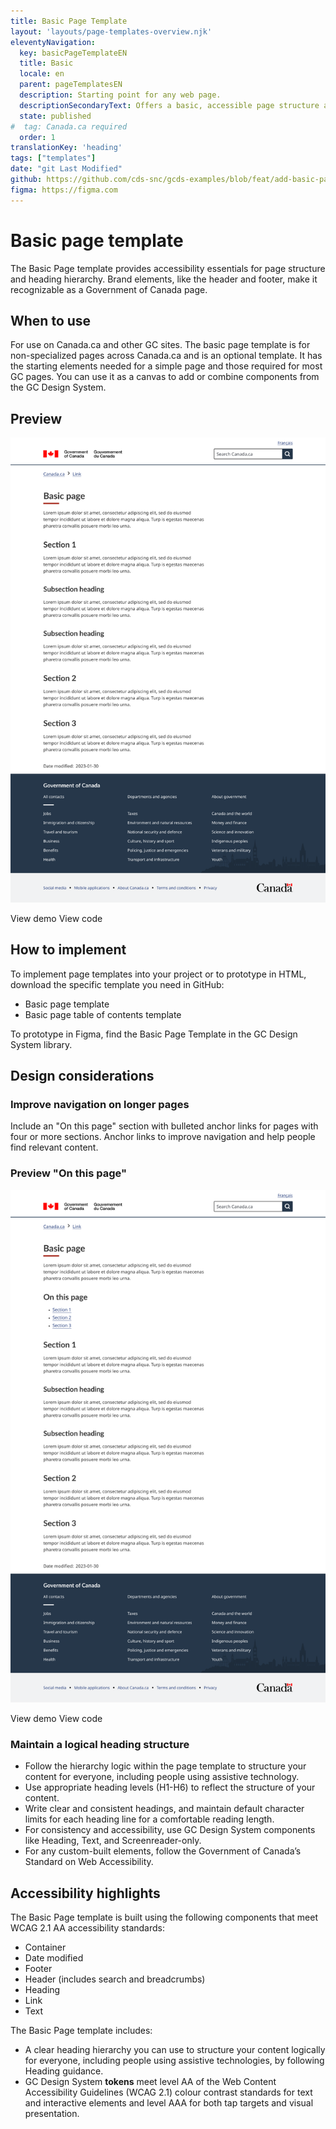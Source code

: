```yaml
---
title: Basic Page Template
layout: 'layouts/page-templates-overview.njk'
eleventyNavigation:
  key: basicPageTemplateEN
  title: Basic
  locale: en
  parent: pageTemplatesEN
  description: Starting point for any web page.
  descriptionSecondaryText: Offers a basic, accessible page structure and hierarchy and includes the elements required for most GC pages.
  state: published
#  tag: Canada.ca required
  order: 1
translationKey: 'heading'
tags: ["templates"]
date: "git Last Modified"
github: https://github.com/cds-snc/gcds-examples/blob/feat/add-basic-page-templates/templates/english/basic-page-template.html
figma: https://figma.com
---
```


# Basic page template
The Basic Page template provides accessibility essentials for page structure and heading hierarchy. Brand elements, like the header and footer, make it recognizable as a Government of Canada page.

## When to use
For use on Canada.ca and other GC sites.
The basic page template is for non-specialized pages across Canada.ca and is an optional template. It has the starting elements needed for a simple page and those required for most GC pages. You can use it as a canvas to add or combine <gcds-link href="{{ links.components }}">components</gcds-link> from the GC Design System.

## Preview

<img class="max-width-content b-sm b-default mb-400 p-400" src="/images/en/templates/basic-page-preview.png" alt="A basic page template includes the Government of Canada header and footer, H1, H2 and H3 heading sections with text underneath each section."/>

<gcds-link external href="{{ links.pageTemplatesBasicPreview }}">View demo</gcds-link>
<gcds-link class="ms-400" external href="{{ links.pageTemplatesBasicCode }}">View code</gcds-link>

## How to implement

To implement page templates into your project or to prototype in HTML, download the specific template you need in GitHub:

- <gcds-link external href="{{ links.pageTemplatesBasicGithubLink }}">Basic page template</gcds-link>
- <gcds-link external href="{{ links.pageTemplatesBasicExtOTPGithubLink }}">Basic page table of contents template</gcds-link>

To prototype in Figma, find the <gcds-link external href="{{ links.pageTemplatesBasicFigma }}">Basic Page Template</gcds-link> in the GC Design System library.

## Design considerations

### Improve navigation on longer pages

Include an "On this page" section with bulleted anchor links for pages with four or more sections. Anchor links  to improve navigation and help people find relevant content.

### Preview "On this page"

<img class="max-width-content b-sm b-default mb-400 p-400" src="/images/en/templates/basic-page-on-this-page-preview.png" alt='A basic page template with a "On this page" section includes the Government of Canada header and footer, a "On this page" section with three sections listed underneath.'/>

<gcds-link external href="{{ links.pageTemplatesBasicExtOTPPreview }}">View demo</gcds-link>
<gcds-link class="ms-400" external href="{{ links.pageTemplatesBasicExtOTPCode }}">View code</gcds-link>

### Maintain a logical heading structure

- Follow the hierarchy logic within the page template to structure your content for everyone, including people using assistive technology.
- Use appropriate heading levels (H1-H6) to reflect the structure of your content.
- Write clear and consistent headings, and maintain default character limits for each heading line for a comfortable reading length.
- For consistency and accessibility, use GC Design System components like <gcds-link href="{{ links.heading }}">Heading</gcds-link>, <gcds-link href="{{ links.text }}">Text</gcds-link>, and <gcds-link href="{{ links.screenreaderOnly }}">Screenreader-only</gcds-link>.
- For any custom-built elements, follow the Government of Canada’s <gcds-link href="{{ links.tbsStandardsOnWebA11y }}" external>Standard on Web Accessibility</gcds-link>.

## Accessibility highlights

The Basic Page template is built using the following components that meet WCAG 2.1 AA accessibility standards:

- Container
- Date modified
- Footer
- Header (includes search and breadcrumbs)
- Heading
- Link
- Text

The Basic Page template includes:

- A clear heading hierarchy you can use to structure your content logically for everyone, including people using assistive technologies, by following <gcds-link href="{{ links.heading }}">Heading</gcds-link> guidance.
- GC Design System **tokens** meet level AA of the <gcds-link href="{{ links.wcag }}" external>Web Content Accessibility Guidelines (WCAG 2.1)</gcds-link> colour contrast standards for text and interactive elements and level AAA for both tap targets and visual presentation.